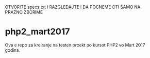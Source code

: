 OTVORITE specs.txt I RAZGLEDAJTE I DA POCNEME OTI SAMO NA PRAZNO ZBORIME

# php2_mart2017
Ova e repo za kreiranje na testen proekt po kursot PHP2 vo Mart 2017 godina.
